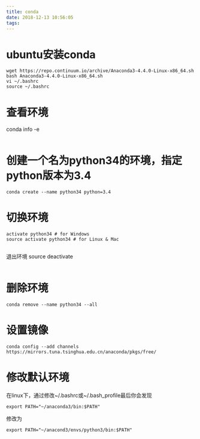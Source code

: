 ```yaml
---
title: conda
date: 2018-12-13 10:56:05
tags:
---
```



# ubuntu安装conda

```
wget https://repo.continuum.io/archive/Anaconda3-4.4.0-Linux-x86_64.sh
bash Anaconda3-4.4.0-Linux-x86_64.sh
vi ~/.bashrc
source ~/.bashrc

```
# 查看环境
conda info -e
```

```
# 创建一个名为python34的环境，指定python版本为3.4
```
conda create --name python34 python=3.4
```

# 切换环境
```
activate python34 # for Windows
source activate python34 # for Linux & Mac


```
退出环境
source deactivate
```

```

# 删除环境
```
conda remove --name python34 --all
```


# 设置镜像
```
conda config --add channels https://mirrors.tuna.tsinghua.edu.cn/anaconda/pkgs/free/
```

# 修改默认环境

在linux下，通过修改~/.bashrc或~/.bash_profile最后你会发现
```
export PATH="~/anaconda3/bin:$PATH"
```

修改为
```
export PATH="~/anacond3/envs/python3/bin:$PATH"

```

